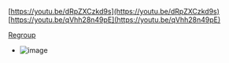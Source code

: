 
[https://youtu.be/dRpZXCzkd9s](https://youtu.be/dRpZXCzkd9s)
[https://youtu.be/qVhh28n49pE](https://youtu.be/qVhh28n49pE)

[Regroup](https://regroup.netlify.app/#/key=x1x7DeK6jNs6hpDMPBf5&cx=6638&cy=2623&top=-2600&left=-2400)
- ![image](https://scrapbox.io/files/61165f89f4aacb001f4f18a8.png)


